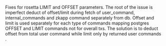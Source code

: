 Fixes for rosetta LIMIT and OFFSET parameters. The root of the issue is imperfect deduct of offset/limit during fetch of user_command, internal_commands and zkapp command separately from db. Offset and limit is used separately for each type of commands mapping postgres OFFSET and LIMIT commands not for overall txs. The solution is to deduct offset from total user command while limit only by returned user commands .
